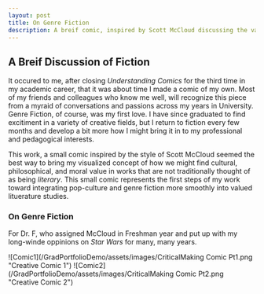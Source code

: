 ```yaml
---
layout: post
title: On Genre Fiction
description: A breif comic, inspired by Scott McCloud discussing the value of genre fiction as an exploration of reality.
---
```

## A Breif Discussion of Fiction

It occured to me, after closing *Understanding Comics* for the third time in my academic career, that it was about time I made a comic of my own. Most of my friends and colleagues who know me well, will recognize this piece from a myraid of conversations and passions across my years in University. Genre Fiction, of course, was my first love. I have since graduated to find excitiment in a variety of creative fields, but I return to fiction every few months and develop a bit more how I might bring it in to my professional and pedagogical interests. 

This work, a small comic inspired by the style of Scott McCloud seemed the best way to bring my visualized concept of how we might find cultural, philosophical, and moral value in works that are not traditionally thought of as being *literary*. This small comic represents the first steps of my work toward integrating pop-culture and genre fiction more smoothly into valued lituerature studies. 



### On Genre Fiction
For Dr. F, who assigned McCloud in Freshman year and put up with my long-winde oppinions on *Star Wars* for many, many years.

 ![Comic1](/GradPortfolioDemo/assets/images/CriticalMaking Comic Pt1.png "Creative Comic 1")  ![Comic2](/GradPortfolioDemo/assets/images/CriticalMaking Comic Pt2.png "Creative Comic 2")
